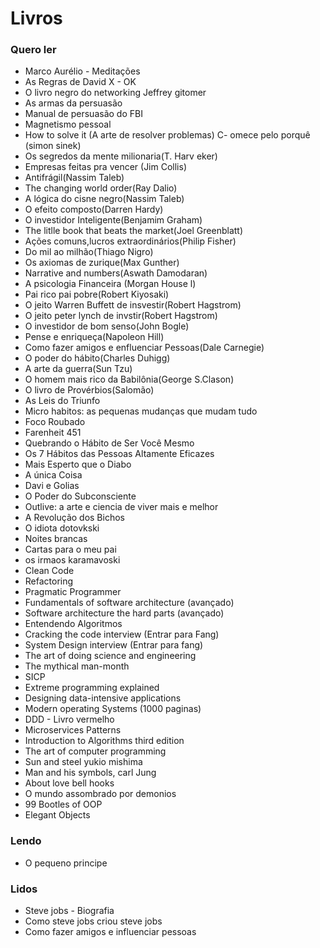 # Livros


### Quero ler
- Marco Aurélio - Meditações 
- As Regras de David X - OK
- O livro negro do networking Jeffrey gitomer
- As armas da persuasão 
- Manual de persuasão do FBI 
- Magnetismo pessoal 
- How to solve it (A arte de resolver problemas) 
C- omece pelo porquê (simon sinek)
- Os segredos da mente milionaria(T. Harv eker)
- Empresas feitas pra vencer (Jim Collis)
- Antifrágil(Nassim Taleb)
- The changing world order(Ray Dalio)
- A lógica do cisne negro(Nassim Taleb)
- O efeito composto(Darren Hardy)
- O investidor Inteligente(Benjamim Graham)
- The litlle book that beats the market(Joel Greenblatt)
- Ações comuns,lucros extraordinários(Philip Fisher)
- Do mil ao milhão(Thiago Nigro)
- Os axiomas de zurique(Max Gunther)
- Narrative and numbers(Aswath Damodaran)
- A psicologia Financeira (Morgan House l)
- Pai rico pai pobre(Robert Kiyosaki)
- O jeito Warren Buffett de insvestir(Robert Hagstrom)
- O jeito peter lynch de invstir(Robert Hagstrom)
-  O investidor de bom senso(John Bogle)
-  Pense e enriqueça(Napoleon Hill)
-  Como fazer amigos e enfluenciar Pessoas(Dale Carnegie)
- O poder do hábito(Charles Duhigg)
 - A arte da guerra(Sun Tzu)
 - O homem mais rico da Babilônia(George S.Clason)
- O livro de Provérbios(Salomão)
- As Leis do Triunfo 
-  Micro habitos: as pequenas mudanças que mudam tudo 
-  Foco Roubado
-  Farenheit 451
-  Quebrando o Hábito de Ser Você Mesmo
-  Os 7 Hábitos das Pessoas Altamente Eficazes 
-  Mais Esperto que o Diabo 
-  A única Coisa
-  Davi e Golias
-  O Poder do Subconsciente 
-  Outlive: a arte e ciencia de viver mais e melhor
-  A Revolução dos Bichos
- O idiota dotovkski
- Noites brancas
- Cartas para o meu pai
- os irmaos karamavoski 
- Clean Code 
- Refactoring
- Pragmatic Programmer
- Fundamentals of software architecture (avançado)
- Software architecture the hard parts (avançado)
- Entendendo Algoritmos
- Cracking the code interview (Entrar para Fang)
- System Design interview (Entrar para fang)
- The art of doing science and engineering
- The mythical man-month
- SICP 
- Extreme programming explained
- Designing data-intensive applications 
- Modern operating Systems (1000 paginas)
- DDD - Livro vermelho
- Microservices Patterns
- Introduction to Algorithms third edition
- The art of computer programming
- Sun and steel yukio mishima
- Man and his symbols, carl Jung 
- About love bell hooks 
- O mundo assombrado por demonios 
- 99 Bootles of OOP
- Elegant Objects



### Lendo 
- O pequeno principe 

### Lidos
- Steve jobs - Biografia
- Como steve jobs criou steve jobs
- Como fazer amigos e influenciar pessoas